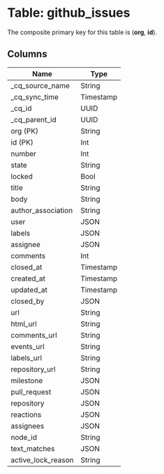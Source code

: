 # Table: github_issues

The composite primary key for this table is (**org**, **id**).

## Columns

| Name          | Type          |
| ------------- | ------------- |
|_cq_source_name|String|
|_cq_sync_time|Timestamp|
|_cq_id|UUID|
|_cq_parent_id|UUID|
|org (PK)|String|
|id (PK)|Int|
|number|Int|
|state|String|
|locked|Bool|
|title|String|
|body|String|
|author_association|String|
|user|JSON|
|labels|JSON|
|assignee|JSON|
|comments|Int|
|closed_at|Timestamp|
|created_at|Timestamp|
|updated_at|Timestamp|
|closed_by|JSON|
|url|String|
|html_url|String|
|comments_url|String|
|events_url|String|
|labels_url|String|
|repository_url|String|
|milestone|JSON|
|pull_request|JSON|
|repository|JSON|
|reactions|JSON|
|assignees|JSON|
|node_id|String|
|text_matches|JSON|
|active_lock_reason|String|